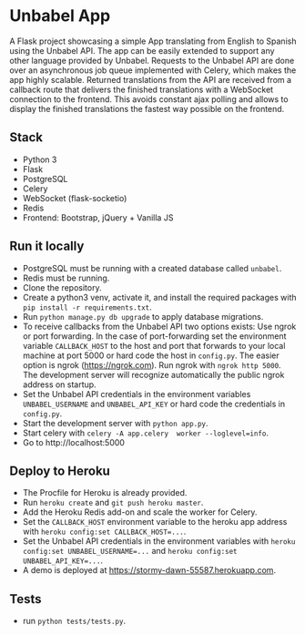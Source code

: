 # Unbabel App
A Flask project showcasing a simple App translating from English to Spanish using the Unbabel API. The app can be easily extended to support any other language provided by Unbabel. Requests to the Unbabel API are done over an asynchronous job queue implemented with Celery, which makes the app highly scalable. Returned translations from the API are received from a callback route that delivers the finished translations with a WebSocket connection to the frontend. This avoids constant ajax polling and allows to display the finished translations the fastest way possible on the frontend.

## Stack
- Python 3
- Flask
- PostgreSQL
- Celery
- WebSocket (flask-socketio)
- Redis
- Frontend: Bootstrap, jQuery + Vanilla JS

## Run it locally
- PostgreSQL must be running with a created database called `unbabel`.
- Redis must be running.
- Clone the repository.
- Create a python3 venv, activate it, and install the required packages with `pip install -r requirements.txt`.
- Run `python manage.py db upgrade` to apply database migrations.
- To receive callbacks from the Unbabel API two options exists: Use ngrok or port forwarding. In the case
of port-forwarding set the environment variable `CALLBACK_HOST` to the host and port that forwards to your local machine at port 5000 or hard code the host in `config.py`.
The easier option is ngrok (https://ngrok.com). Run ngrok with `ngrok http 5000`. The development server will recognize automatically the public ngrok address on startup.
- Set the Unbabel API credentials in the environment variables `UNBABEL_USERNAME` and `UNBABEL_API_KEY` or hard code the credentials in `config.py`.
- Start the development server with `python app.py`.
- Start celery with `celery -A app.celery  worker --loglevel=info`.
- Go to http://localhost:5000

## Deploy to Heroku
- The Procfile for Heroku is already provided.
- Run `heroku create` and `git push heroku master`.
- Add the Heroku Redis add-on and scale the worker for Celery.
- Set the `CALLBACK_HOST` environment variable to the heroku app address with `heroku config:set CALLBACK_HOST=...`.
- Set the Unbabel API credentials in the environment variables with `heroku config:set UNBABEL_USERNAME=...` and `heroku config:set UNBABEL_API_KEY=...`.
- A demo is deployed at https://stormy-dawn-55587.herokuapp.com.

## Tests
- run `python tests/tests.py`.


